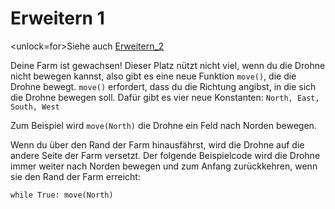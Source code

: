 # Erweitern 1
<unlock=for>Siehe auch [Erweitern_2](docs/unlocks/expand_2.md)

</unlock>Deine Farm ist gewachsen! Dieser Platz nützt nicht viel, wenn du die Drohne nicht bewegen kannst, also gibt es eine neue Funktion `move()`, die die Drohne bewegt. `move()` erfordert, dass du die Richtung angibst, in die sich die Drohne bewegen soll. Dafür gibt es vier neue Konstanten: `North, East, South, West`

Zum Beispiel wird `move(North)` die Drohne ein Feld nach Norden bewegen.

Wenn du über den Rand der Farm hinausfährst, wird die Drohne auf die andere Seite der Farm versetzt.
Der folgende Beispielcode wird die Drohne immer weiter nach Norden bewegen und zum Anfang zurückkehren, wenn sie den Rand der Farm erreicht:

`while True:
	move(North)`
